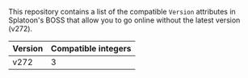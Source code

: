 This repository contains a list of the compatible `Version` attributes in Splatoon's BOSS that allow you to go online without the latest version (v272).

| Version      | Compatible integers |
| ------------ | ------------------- |
| v272 | 3 |
